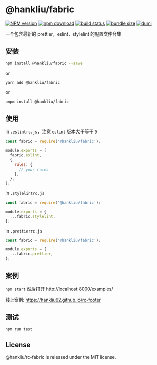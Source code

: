 <!-- @format -->

# @hankliu/fabric

[![NPM version][npm-image]][npm-url] [![npm download][download-image]][download-url] [![build status][github-actions-image]][github-actions-url] [![bundle size][bundlephobia-image]][bundlephobia-url] [![dumi][dumi-image]][dumi-url]

[npm-image]: http://img.shields.io/npm/v/fabric.svg?style=flat-square
[npm-url]: https://www.npmjs.com/package/@hankliu/fabric
[travis-image]: https://img.shields.io/travis/hankliu62/fabric/master?style=flat-square
[github-actions-image]: https://github.com/hankliu62/fabric/workflows/CI/badge.svg
[github-actions-url]: https://github.com/hankliu62/fabric/actions
[download-image]: https://img.shields.io/npm/dm/@hankliu/fabric.svg?style=flat-square
[download-url]: https://npmjs.org/package/@hankliu/fabric
[bundlephobia-url]: https://bundlephobia.com/package/@hankliu/fabric
[bundlephobia-image]: https://badgen.net/bundlephobia/minzip/@hankliu/fabric
[dumi-url]: https://github.com/umijs/dumi
[dumi-image]: https://img.shields.io/badge/docs%20by-dumi-blue?style=flat-square

一个包含最新的 prettier，eslint，stylelint 的配置文件合集

## 安装

```bash
npm install @hankliu/fabric --save
```

or

```bash
yarn add @hankliu/fabric
```

or

```bash
pnpm install @hankliu/fabric
```

## 使用

in `.eslintrc.js`，注意 `eslint` 版本大于等于 `9`

```js
const fabric = require('@hankliu/fabric');

module.exports = [
  fabric.eslint,
  {
    rules: {
      // your rules
    },
  },
];
```

in `.stylelintrc.js`

```js
const fabric = require('@hankliu/fabric');

module.exports = {
  ...fabric.stylelint,
};
```

in `.prettierrc.js`

```js
const fabric = require('@hankliu/fabric');

module.exports = {
  ...fabric.prettier,
};
```

## 案例

`npm start` 然后打开 http://localhost:8000/examples/

线上案例: https://hankliu62.github.io/rc-footer

## 测试

```
npm run test
```

## License

@hankliu/rc-fabric is released under the MIT license.
